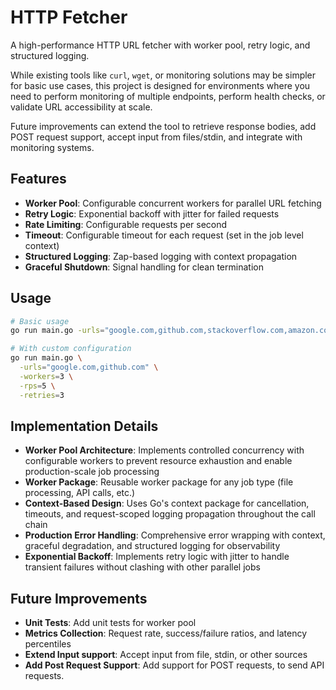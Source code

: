 # HTTP Fetcher

A high-performance HTTP URL fetcher with worker pool, retry logic, and structured logging.

While existing tools like `curl`, `wget`, or monitoring solutions may be simpler for basic use cases, this project is designed for environments where you need to perform monitoring of multiple endpoints, perform health checks, or validate URL accessibility at scale.

Future improvements can extend the tool to retrieve response bodies, add POST request support, accept input from files/stdin, and integrate with monitoring systems.

## Features

- **Worker Pool**: Configurable concurrent workers for parallel URL fetching
- **Retry Logic**: Exponential backoff with jitter for failed requests
- **Rate Limiting**: Configurable requests per second
- **Timeout**: Configurable timeout for each request (set in the job level context)
- **Structured Logging**: Zap-based logging with context propagation
- **Graceful Shutdown**: Signal handling for clean termination

## Usage

```bash
# Basic usage
go run main.go -urls="google.com,github.com,stackoverflow.com,amazon.com,google.ie,facebook.com"

# With custom configuration
go run main.go \
  -urls="google.com,github.com" \
  -workers=3 \
  -rps=5 \
  -retries=3
```

## Implementation Details

- **Worker Pool Architecture**: Implements controlled concurrency with configurable workers to prevent resource exhaustion and enable production-scale job processing
- **Worker Package**: Reusable worker package for any job type (file processing, API calls, etc.)
- **Context-Based Design**: Uses Go's context package for cancellation, timeouts, and request-scoped logging propagation throughout the call chain
- **Production Error Handling**: Comprehensive error wrapping with context, graceful degradation, and structured logging for observability
- **Exponential Backoff**: Implements retry logic with jitter to handle transient failures without clashing with other parallel jobs


## Future Improvements

- **Unit Tests**: Add unit tests for worker pool
- **Metrics Collection**: Request rate, success/failure ratios, and latency percentiles
- **Extend Input support**: Accept input from file, stdin, or other sources
- **Add Post Request Support**: Add support for POST requests, to send API requests.
